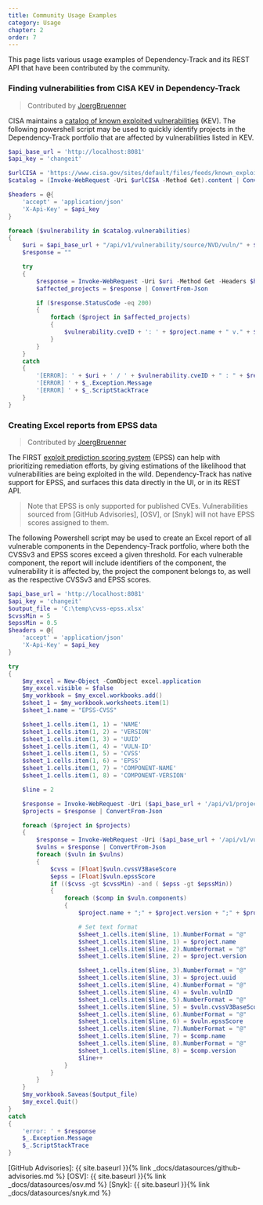 ```yaml
---
title: Community Usage Examples
category: Usage
chapter: 2
order: 7
---
```


This page lists various usage examples of Dependency-Track and its REST API that have been contributed by the community.

### Finding vulnerabilities from CISA KEV in Dependency-Track

> Contributed by [JoergBruenner](https://github.com/JoergBruenner)

CISA maintains a [catalog of known exploited vulnerabilities](https://www.cisa.gov/known-exploited-vulnerabilities-catalog) (KEV). 
The following powershell script may be used to quickly identify projects in the Dependency-Track portfolio that are 
affected by vulnerabilities listed in KEV.

```powershell
$api_base_url = 'http://localhost:8081'
$api_key = 'changeit'

$urlCISA = 'https://www.cisa.gov/sites/default/files/feeds/known_exploited_vulnerabilities.json'
$catalog = (Invoke-WebRequest -Uri $urlCISA -Method Get).content | ConvertFrom-Json

$headers = @{
    'accept' = 'application/json'
    'X-Api-Key' = $api_key
}

foreach ($vulnerability in $catalog.vulnerabilities)
{
    $uri = $api_base_url + "/api/v1/vulnerability/source/NVD/vuln/" + $vulnerability.cveID + "/projects"
    $response = ""

    try
    {
        $response = Invoke-WebRequest -Uri $uri -Method Get -Headers $headers
        $affected_projects = $response | ConvertFrom-Json

        if ($response.StatusCode -eq 200)
        {
            forEach ($project in $affected_projects)
            {
                $vulnerability.cveID + ': ' + $project.name + " v." + $project.version + " UUID: " + $project.uuid
            }
        }
    }
    catch
    {
        '[ERROR]: ' + $uri + ' / ' + $vulnerability.cveID + " : " + $response
        '[ERROR] ' + $_.Exception.Message
        '[ERROR] ' + $_.ScriptStackTrace
    }
}
```

### Creating Excel reports from EPSS data

> Contributed by [JoergBruenner](https://github.com/JoergBruenner)

The FIRST [exploit prediction scoring system](https://www.first.org/epss/) (EPSS) can help with prioritizing remediation
efforts, by giving estimations of the likelihood that vulnerabilities are being exploited in the wild.
Dependency-Track has native support for EPSS, and surfaces this data directly in the UI, or in its REST API.

> Note that EPSS is only supported for published CVEs. Vulnerabilities sourced from [GitHub Advisories], [OSV], 
> or [Snyk] will not have EPSS scores assigned to them.

The following Powershell script may be used to create an Excel report of all vulnerable components in the Dependency-Track
portfolio, where both the CVSSv3 and EPSS scores exceed a given threshold. For each vulnerable component, the report
will include identifiers of the component, the vulnerability it is affected by, the project the component belongs to,
as well as the respective CVSSv3 and EPSS scores. 

```powershell
$api_base_url = 'http://localhost:8081'
$api_key = 'changeit'
$output_file = 'C:\temp\cvss-epss.xlsx'
$cvssMin = 5
$epssMin = 0.5
$headers = @{
    'accept' = 'application/json'
    'X-Api-Key' = $api_key
}

try
{
    $my_excel = New-Object -ComObject excel.application
    $my_excel.visible = $false
    $my_workbook = $my_excel.workbooks.add()
    $sheet_1 = $my_workbook.worksheets.item(1)
    $sheet_1.name = "EPSS-CVSS"

    $sheet_1.cells.item(1, 1) = 'NAME'
    $sheet_1.cells.item(1, 2) = 'VERSION'
    $sheet_1.cells.item(1, 3) = 'UUID'
    $sheet_1.cells.item(1, 4) = 'VULN-ID'
    $sheet_1.cells.item(1, 5) = 'CVSS'
    $sheet_1.cells.item(1, 6) = 'EPSS'
    $sheet_1.cells.item(1, 7) = 'COMPONENT-NAME'
    $sheet_1.cells.item(1, 8) = 'COMPONENT-VERSION'

    $line = 2

    $response = Invoke-WebRequest -Uri ($api_base_url + '/api/v1/project') -Method Get -Headers $headers
    $projects = $response | ConvertFrom-Json

    foreach ($project in $projects)
    {
        $response = Invoke-WebRequest -Uri ($api_base_url + '/api/v1/vulnerability/project/' + $project.uuid) -Method Get -Headers $headers
        $vulns = $response | ConvertFrom-Json
        foreach ($vuln in $vulns)
        {
            $cvss = [Float]$vuln.cvssV3BaseScore
            $epss = [Float]$vuln.epssScore
            if (($cvss -gt $cvssMin) -and ( $epss -gt $epssMin))
            {
                foreach ($comp in $vuln.components)
                {
                    $project.name + ";" + $project.version + ";" + $project.uuid + ";" + $vuln.vulnID + ";" + $vuln.cvssV3BaseScore + ";" + $vuln.epssScore + ";" + $comp.name + ";" + $comp.version

                    # Set text format
                    $sheet_1.cells.item($line, 1).NumberFormat = "@"
                    $sheet_1.cells.item($line, 1) = $project.name
                    $sheet_1.cells.item($line, 2).NumberFormat = "@"
                    $sheet_1.cells.item($line, 2) = $project.version

                    $sheet_1.cells.item($line, 3).NumberFormat = "@"
                    $sheet_1.cells.item($line, 3) = $project.uuid
                    $sheet_1.cells.item($line, 4).NumberFormat = "@"
                    $sheet_1.cells.item($line, 4) = $vuln.vulnID
                    $sheet_1.cells.item($line, 5).NumberFormat = "@"
                    $sheet_1.cells.item($line, 5) = $vuln.cvssV3BaseScore
                    $sheet_1.cells.item($line, 6).NumberFormat = "@"
                    $sheet_1.cells.item($line, 6) = $vuln.epssScore
                    $sheet_1.cells.item($line, 7).NumberFormat = "@"
                    $sheet_1.cells.item($line, 7) = $comp.name
                    $sheet_1.cells.item($line, 8).NumberFormat = "@"
                    $sheet_1.cells.item($line, 8) = $comp.version
                    $line++
                }
            }
        }
    }
    $my_workbook.Saveas($output_file)
    $my_excel.Quit()
}
catch
{
    'error: ' + $response
    $_.Exception.Message
    $_.ScriptStackTrace
}
```

[GitHub Advisories]: {{ site.baseurl }}{% link _docs/datasources/github-advisories.md %}
[OSV]: {{ site.baseurl }}{% link _docs/datasources/osv.md %}
[Snyk]: {{ site.baseurl }}{% link _docs/datasources/snyk.md %}